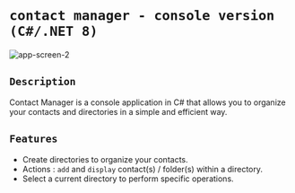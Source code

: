 # ``contact manager - console version (C#/.NET 8)``
<img src="https://i.ibb.co/DYvncxm/app-screen-2.png" alt="app-screen-2">

## ``Description``
Contact Manager is a console application in C# that allows you to organize your contacts and directories in a simple and efficient way.

## ``Features``
- Create directories to organize your contacts.
- Actions :  ``add`` and ``display`` contact(s) / folder(s) within a directory.
- Select a current directory to perform specific operations.

